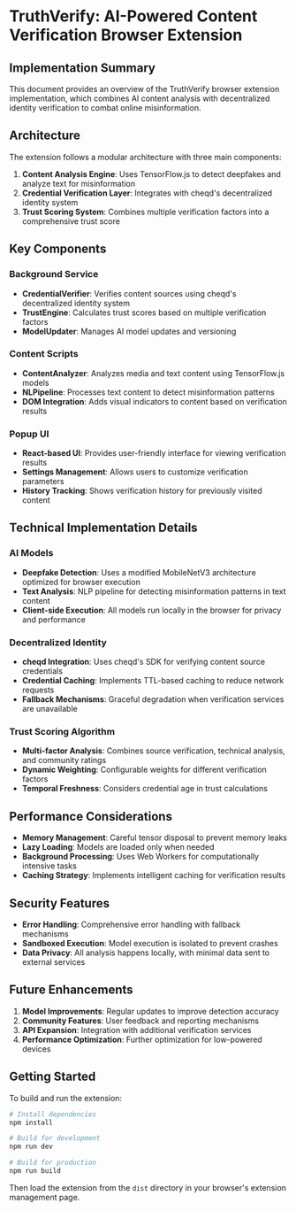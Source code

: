 # TruthVerify: AI-Powered Content Verification Browser Extension

## Implementation Summary

This document provides an overview of the TruthVerify browser extension implementation, which combines AI content analysis with decentralized identity verification to combat online misinformation.

## Architecture

The extension follows a modular architecture with three main components:

1. **Content Analysis Engine**: Uses TensorFlow.js to detect deepfakes and analyze text for misinformation
2. **Credential Verification Layer**: Integrates with cheqd's decentralized identity system
3. **Trust Scoring System**: Combines multiple verification factors into a comprehensive trust score

## Key Components

### Background Service

- **CredentialVerifier**: Verifies content sources using cheqd's decentralized identity system
- **TrustEngine**: Calculates trust scores based on multiple verification factors
- **ModelUpdater**: Manages AI model updates and versioning

### Content Scripts

- **ContentAnalyzer**: Analyzes media and text content using TensorFlow.js models
- **NLPipeline**: Processes text content to detect misinformation patterns
- **DOM Integration**: Adds visual indicators to content based on verification results

### Popup UI

- **React-based UI**: Provides user-friendly interface for viewing verification results
- **Settings Management**: Allows users to customize verification parameters
- **History Tracking**: Shows verification history for previously visited content

## Technical Implementation Details

### AI Models

- **Deepfake Detection**: Uses a modified MobileNetV3 architecture optimized for browser execution
- **Text Analysis**: NLP pipeline for detecting misinformation patterns in text content
- **Client-side Execution**: All models run locally in the browser for privacy and performance

### Decentralized Identity

- **cheqd Integration**: Uses cheqd's SDK for verifying content source credentials
- **Credential Caching**: Implements TTL-based caching to reduce network requests
- **Fallback Mechanisms**: Graceful degradation when verification services are unavailable

### Trust Scoring Algorithm

- **Multi-factor Analysis**: Combines source verification, technical analysis, and community ratings
- **Dynamic Weighting**: Configurable weights for different verification factors
- **Temporal Freshness**: Considers credential age in trust calculations

## Performance Considerations

- **Memory Management**: Careful tensor disposal to prevent memory leaks
- **Lazy Loading**: Models are loaded only when needed
- **Background Processing**: Uses Web Workers for computationally intensive tasks
- **Caching Strategy**: Implements intelligent caching for verification results

## Security Features

- **Error Handling**: Comprehensive error handling with fallback mechanisms
- **Sandboxed Execution**: Model execution is isolated to prevent crashes
- **Data Privacy**: All analysis happens locally, with minimal data sent to external services

## Future Enhancements

1. **Model Improvements**: Regular updates to improve detection accuracy
2. **Community Features**: User feedback and reporting mechanisms
3. **API Expansion**: Integration with additional verification services
4. **Performance Optimization**: Further optimization for low-powered devices

## Getting Started

To build and run the extension:

```bash
# Install dependencies
npm install

# Build for development
npm run dev

# Build for production
npm run build
```

Then load the extension from the `dist` directory in your browser's extension management page. 